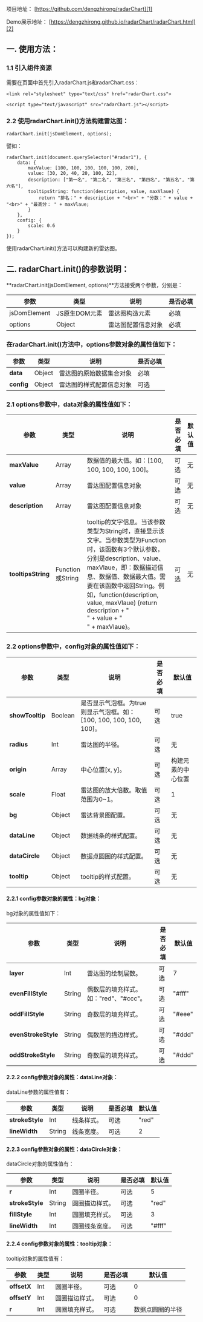 项目地址： [https://github.com/dengzhirong/radarChart][1]

Demo展示地址： [https://dengzhirong.github.io/radarChart/radarChart.html][2]

## 一. 使用方法：

### 1.1 引入组件资源

需要在页面中首先引入radarChart.js和radarChart.css：

```
<link rel="stylesheet" type="text/css" href="radarChart.css">
```

```
<script type="text/javascript" src="radarChart.js"></script>
```

### 2.2 使用radarChart.init()方法构建雷达图：

```
radarChart.init(jsDomElement, options);
```

譬如：

```
radarChart.init(document.querySelector("#radar1"), {
    data: {
        maxValue: [100, 100, 100, 100, 100, 200],
        value: [30, 20, 40, 20, 100, 22],
        description: ["第一名", "第二名", "第三名", "第四名", "第五名", "第六名"],
        tooltipsString: function(description, value, maxVlaue) {
            return "排名：" + description + "<br>" + "分数：" + value + "<br>" + "最高分： " + maxVlaue;
        }
    },
    config: {
        scale: 0.6
    }
});
```

使用radarChart.init()方法可以构建新的雷达图。

## 二. radarChart.init()的参数说明：

**radarChart.init(jsDomElement, options)**方法接受两个参数，分别是：

| 参数           | 类型        | 说明        | 是否必填 |
| ------------ | --------- | --------- | ---- |
| jsDomElement | JS原生DOM元素 | 雷达图构造元素   | 必填    |
| options      | Object    | 雷达图配置信息对象 | 必填    |

### 在radarChart.init()方法中，options参数对象的属性值如下：

| 参数         | 类型     | 说明           | 是否必填 |
| ---------- | ------ | ------------ | ---- |
| **data**   | Object | 雷达图的原始数据集合对象 | 必填    |
| **config** | Object | 雷达图的样式配置信息对象 | 可选   |

### 2.1 options参数中，data对象的属性值如下：

| 参数                 | 类型              | 说明                                       | 是否必填 | 默认值  |
| ------------------ | --------------- | ---------------------------------------- | ---- | ---- |
| **maxValue**       | Array           | 数据值的最大值。如：[100, 100, 100, 100, 100]。     | 可选   | 无    |
| **value**          | Array           | 雷达图配置信息对象                                | 可选   | 无    |
| **description**    | Array           | 雷达图配置信息对象                                | 可选   | 无    |
| **tooltipsString** | Function或String | tooltip的文字信息。当该参数类型为String时，直接显示该文字。当参数类型为Function时，该函数有3个默认参数，分别是description、value、maxVlaue，即：数据描述信息、数据值、数据最大值。需要在该函数中返回String。例如，function(description, value, maxVlaue) {return description + "<br>" + value + "<br>" + maxVlaue}。 | 可选   | 无    |

### 2.2 options参数中，config对象的属性值如下：

| 参数              | 类型      | 说明                                       | 是否必填 | 默认值       |
| --------------- | ------- | ---------------------------------------- | ---- | --------- |
| **showTooltip** | Boolean | 是否显示气泡框。为true则显示气泡框。如：[100, 100, 100, 100, 100]。 | 可选   | true      |
| **radius**      | Int     | 雷达图的半径。                                  | 可选   | 无         |
| **origin**      | Array   | 中心位置[x, y]。                              | 可选   | 构建元素的中心位置 |
| **scale**       | Float   | 雷达图的放大倍数。取值范围为0~1。                       | 可选   | 1         |
| **bg**          | Object  | 雷达背景图配置。                                 | 可选   | 无         |
| **dataLine**    | Object  | 数据线条的样式配置。                               | 可选   | 无         |
| **dataCircle**  | Object  | 数据点圆圈的样式配置。                              | 可选   | 无         |
| **tooltip**     | Object  | tooltip的样式配置。                            | 可选   | 无         |

#### 2.2.1 config参数对象的属性：**bg对象**：

bg对象的属性值如下：

| 参数                  | 类型     | 说明                       | 是否必填 | 默认值    |
| ------------------- | ------ | ------------------------ | ---- | ------ |
| **layer**           | Int    | 雷达图的绘制层数。                | 可选   | 7      |
| **evenFillStyle**   | String | 偶数层的填充样式。如："red"、"#ccc"。 | 可选   | "#fff" |
| **oddFillStyle**    | String | 奇数层的填充样式。                | 可选   | "#eee" |
| **evenStrokeStyle** | String | 偶数层的描边样式。                | 可选   | "#ddd" |
| **oddStrokeStyle**  | String | 奇数层的填充样式。                | 可选   | "#ddd" |

#### 2.2.2 config参数对象的属性：**dataLine对象**：

dataLine参数的属性值有：

| 参数              | 类型     | 说明    | 是否必填 | 默认值   |
| --------------- | ------ | ----- | ---- | ----- |
| **strokeStyle** | Int    | 线条样式。 | 可选   | "red" |
| **lineWidth**   | String | 线条宽度。 | 可选   | 2     |

#### 2.2.3 config参数对象的属性：**dataCircle对象**：

dataCircle对象的属性值有：

| 参数              | 类型     | 说明      | 是否必填 | 默认值    |
| --------------- | ------ | ------- | ---- | ------ |
| **r**           | Int    | 圆圈半径。   | 可选   | 5      |
| **strokeStyle** | String | 圆圈描边样式。 | 可选   | "red"  |
| **fillStyle**   | Int    | 圆圈填充样式。 | 可选   | 3      |
| **lineWidth**   | Int    | 圆圈线条宽度。 | 可选   | "#fff" |

#### 2.2.4 config参数对象的属性：**tooltip对象**：

tooltip对象的属性值有：

| 参数          | 类型   | 说明      | 是否必填 | 默认值      |
| ----------- | ---- | ------- | ---- | -------- |
| **offsetX** | Int  | 圆圈半径。   | 可选   | 0        |
| **offsetY** | Int  | 圆圈描边样式。 | 可选   | 0        |
| **r**       | Int  | 圆圈填充样式。 | 可选   | 数据点圆圈的半径 |


  [1]: https://github.com/dengzhirong/radarChart
  [2]: https://dengzhirong.github.io/radarChart/radarChart.html